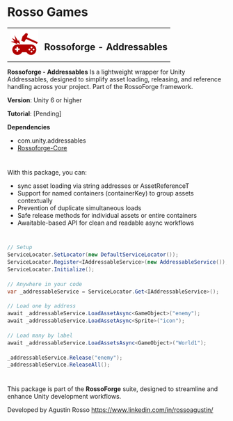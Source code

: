 # Rosso Games

<table>
  <tr>
    <td><img src="https://github.com/rossogames/Rossoforge-Addressables/blob/master/logo.png?raw=true" alt="Rossoforge" width="64"/></td>
    <td><h2>Rossoforge - Addressables</h2></td>
  </tr>
</table>

**Rossoforge - Addressables** Is a lightweight wrapper for Unity Addressables, designed to simplify asset loading, releasing, and reference handling across your project. Part of the RossoForge framework.

**Version**: Unity 6 or higher

**Tutorial**: [Pending]

**Dependencies**
* com.unity.addressables
* [Rossoforge-Core](https://github.com/rossogames/Rossoforge-Core.git)

#
With this package, you can:
- sync asset loading via string addresses or AssetReferenceT<T>
- Support for named containers (containerKey) to group assets contextually
- Prevention of duplicate simultaneous loads
- Safe release methods for individual assets or entire containers
- Awaitable-based API for clean and readable async workflows

#

```csharp
// Setup
ServiceLocator.SetLocator(new DefaultServiceLocator());
ServiceLocator.Register<IAddressableService>(new AddressableService());
ServiceLocator.Initialize();

// Anywhere in your code
var _addressableService = ServiceLocator.Get<IAddressableService>();

// Load one by address
await _addressableService.LoadAssetAsync<GameObject>("enemy");
await _addressableService.LoadAssetAsync<Sprite>("icon");

// Load many by label
await _addressableService.LoadAssetsAsync<GameObject>("World1");

_addressableService.Release("enemy");
_addressableService.ReleaseAll();
```

#
This package is part of the **RossoForge** suite, designed to streamline and enhance Unity development workflows.

Developed by Agustin Rosso
https://www.linkedin.com/in/rossoagustin/

